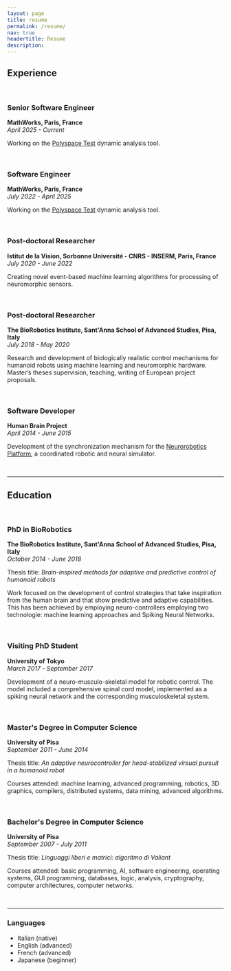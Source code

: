 ```yaml
---
layout: page
title: resume
permalink: /resume/
nav: true
headertitle: Resume
description: 
---
```


## **Experience**

<br/>

### Senior Software Engineer
**MathWorks, Paris, France**
<br/>
*April 2025 - Current*

Working on the [Polyspace Test](https://www.mathworks.com/products/polyspace-test.html) dynamic analysis tool.

<br/>

### Software Engineer
**MathWorks, Paris, France**
<br/>
*July 2022 - April 2025*

Working on the [Polyspace Test](https://www.mathworks.com/products/polyspace-test.html) dynamic analysis tool.

<br/>

### Post-doctoral Researcher
**Istitut de la Vision, Sorbonne Université - CNRS - INSERM, Paris, France**
<br/>
*July 2020 - June 2022*

Creating novel event-based machine learning algorithms for processing of neuromorphic sensors.

<br/>

### Post-doctoral Researcher
**The BioRobotics Institute, Sant'Anna School of Advanced Studies, Pisa, Italy**
<br/>
*July 2018 - May 2020*

Research and development of biologically realistic control mechanisms for humanoid robots using machine learning and neuromorphic hardware.
Master’s theses supervision, teaching, writing of European project proposals.

<br/>

### Software Developer
**Human Brain Project**
<br/>
*April 2014 - June 2015*

Development of the synchronization mechanism for the [Neurorobotics Platform](https://neurorobotics.net/), a coordinated robotic and neural simulator.

<br/>

---

## **Education**

<br/>

### PhD in BioRobotics
**The BioRobotics Institute, Sant'Anna School of Advanced Studies, Pisa, Italy**
<br/>
*October 2014 - June 2018*

Thesis title: *Brain-inspired methods for adaptive and predictive
control of humanoid robots*

Work focused on the development of control strategies that take inspiration from the human brain and that show predictive and adaptive capabilities. This has been achieved
by employing neuro-controllers employing two technologie: machine learning approaches and Spiking Neural Networks.

<br/>

### Visiting PhD Student
**University of Tokyo**
<br/>
*March 2017 - September 2017*

Development of a neuro-musculo-skeletal model for robotic control. The model included a comprehensive spinal cord model, implemented as a spiking neural network and the corresponding musculoskeletal system.

<br/>

### Master's Degree in Computer Science
**University of Pisa**
<br/>
*September 2011 - June 2014*

Thesis title: *An adaptive neurocontroller for head-stabilized virsual pursuit in a humanoid robot*

Courses attended: machine learning, advanced programming, robotics, 3D graphics, compilers, distributed systems, data mining, advanced algorithms.

<br/>

### Bachelor's Degree in Computer Science
**University of Pisa**
<br/>
*September 2007 - July 2011*

Thesis title: *Linguaggi liberi e matrici: algoritmo di Valiant*

Courses attended: basic programming, AI, software engineering, operating systems, GUI programming, databases, logic, analysis, cryptography, computer architectures, computer networks.

<br/>

---

### **Languages**

* Italian (native)
* English (advanced)
* French (advanced)
* Japanese (beginner)
